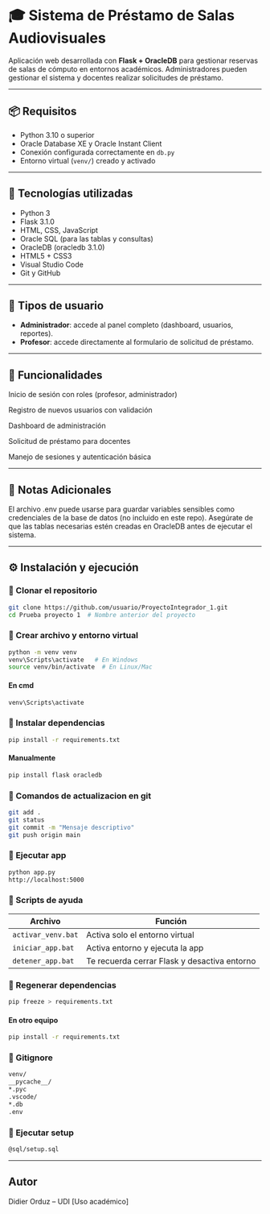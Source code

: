 ﻿# 🎓 Sistema de Préstamo de Salas Audiovisuales

Aplicación web desarrollada con **Flask + OracleDB** para gestionar reservas de salas de cómputo en entornos académicos. Administradores pueden gestionar el sistema y docentes realizar solicitudes de préstamo.

---

## 📦 Requisitos

- Python 3.10 o superior
- Oracle Database XE y Oracle Instant Client
- Conexión configurada correctamente en `db.py`
- Entorno virtual (`venv/`) creado y activado

---

## 🔧 Tecnologías utilizadas

- Python 3
- Flask 3.1.0
- HTML, CSS, JavaScript
- Oracle SQL (para las tablas y consultas)
- OracleDB (oracledb 3.1.0)
- HTML5 + CSS3
- Visual Studio Code
- Git y GitHub

---

## 👥 Tipos de usuario

- **Administrador**: accede al panel completo (dashboard, usuarios, reportes).
- **Profesor**: accede directamente al formulario de solicitud de préstamo.

---

## 🧪 Funcionalidades
Inicio de sesión con roles (profesor, administrador)

Registro de nuevos usuarios con validación

Dashboard de administración

Solicitud de préstamo para docentes

Manejo de sesiones y autenticación básica

---

## 📌 Notas Adicionales
El archivo .env puede usarse para guardar variables sensibles como credenciales de la base de datos (no incluido en este repo).
Asegúrate de que las tablas necesarias estén creadas en OracleDB antes de ejecutar el sistema.

---

## ⚙️ Instalación y ejecución

### 🔹 Clonar el repositorio

```bash
git clone https://github.com/usuario/ProyectoIntegrador_1.git
cd Prueba proyecto 1  # Nombre anterior del proyecto
```

### 🔹 Crear archivo y entorno virtual
```bash
python -m venv venv
venv\Scripts\activate   # En Windows
source venv/bin/activate  # En Linux/Mac
```

#### En cmd
```bash
venv\Scripts\activate
```

### 🔹 Instalar dependencias
```bash
pip install -r requirements.txt
```

#### Manualmente
```bash
pip install flask oracledb
```

### 🔹 Comandos de actualizacion en git
```bash
git add .
git status
git commit -m "Mensaje descriptivo"
git push origin main
```

### 🔹 Ejecutar app
```bash
python app.py
http://localhost:5000
```

### 🔹 Scripts de ayuda
| Archivo | Función |
|--------|---------|
| `activar_venv.bat` | Activa solo el entorno virtual |
| `iniciar_app.bat` | Activa entorno y ejecuta la app |
| `detener_app.bat` | Te recuerda cerrar Flask y desactiva entorno |

### 🔹 Regenerar dependencias
```bash
pip freeze > requirements.txt
```
#### En otro equipo
```bash
pip install -r requirements.txt
```

### 🔹 Gitignore
```bash
venv/
__pycache__/
*.pyc
.vscode/
*.db
.env
```

### 🔹 Ejecutar setup
```bash
@sql/setup.sql
```

---

## Autor
Didier Orduz – UDI
[Uso académico]
